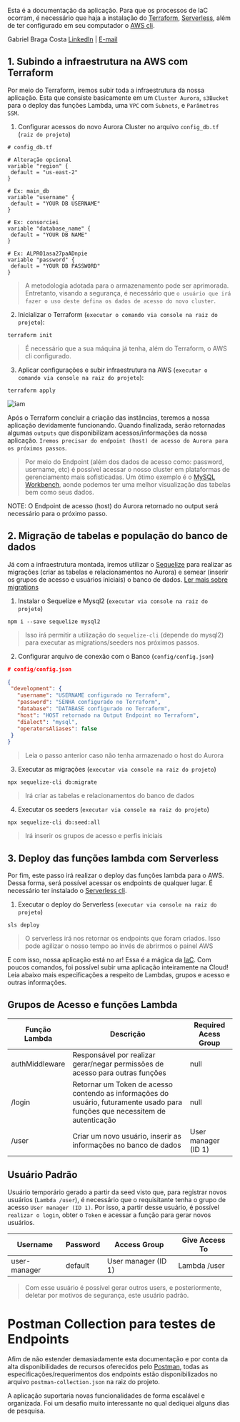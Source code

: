 
Esta é a documentação da aplicação. Para que os processos de IaC ocorram, é necessário que haja a instalação do [Terraform](https://learn.hashicorp.com/terraform/getting-started/install.html), [Serverless](https://github.com/serverless/serverless), além de ter configurado em seu computador o [AWS cli](https://docs.aws.amazon.com/pt_br/cli/latest/userguide/cli-chap-install.html). 

Gabriel Braga Costa
[LinkedIn](https://learn.hashicorp.com/terraform/getting-started/install.html) | [E-mail](mailto:gabriel.bragavera@gmail.com)

## 1. Subindo a infraestrutura na AWS com Terraform
 Por meio do Terraform, iremos subir toda a infraestrutura da nossa aplicação. Esta que consiste basicamente em um `Cluster Aurora`, 
 `s3Bucket` para o deploy das funções Lambda, uma `VPC` com `Subnets`, e `Parâmetros SSM`.
 
 1) Configurar acessos do novo Aurora Cluster no arquivo `config_db.tf` (`raiz do projeto`)
 ```HCL
 # config_db.tf
 
 # Alteração opcional
variable "region" {
  default = "us-east-2"
}
 
 # Ex: main_db 
variable "username" {
  default = "YOUR DB USERNAME"
}

# Ex: consorciei
variable "database_name" {
  default = "YOUR DB NAME"
}

# Ex: ALPRO1asa27paADnpie
variable "password" {
  default = "YOUR DB PASSWORD"
}

```
 > A metodologia adotada para o armazenamento pode ser aprimorada. Entretanto, visando a segurança, é necessário que `o usuário que irá
 fazer o uso deste defina os dados de acesso do novo cluster`.
 
 
 2) Inicializar o Terraform (`executar o comando via console na raiz do projeto`):
 
 ```console
terraform init
```
> É necessário que a sua máquina já tenha, além do Terraform, o AWS cli configurado.

3) Aplicar configurações e subir infraestrutura na AWS (`executar o comando via console na raiz do projeto`):
 ```console
terraform apply
```

![iam](https://i.imgur.com/uAlyutl.png)

Após o Terraform concluir a criação das instâncias, teremos a nossa aplicação devidamente funcionando. Quando finalizada, 
serão retornadas algumas `outputs` que disponibilizam acessos/informações da nossa aplicação. `Iremos precisar do endpoint (host) de acesso do Aurora para os próximos passos`.
> Por meio do Endpoint (além dos dados de acesso como: password, username, etc) é possível acessar o nosso cluster em plataformas de gerenciamento mais sofisticadas. 
Um ótimo exemplo é o [MySQL Workbench](https://www.mysql.com/products/workbench/), aonde podemos ter uma melhor visualização das tabelas bem como seus dados.

NOTE: O Endpoint de acesso (host) do Aurora retornado no output será necessário para o próximo passo.


## 2. Migração de tabelas e população do banco de dados
Já com a infraestrutura montada, iremos utilizar o [Sequelize](https://sequelize.org) para realizar as migrações (criar as tabelas e relacionamentos no Aurora) e semear (inserir os grupos de acesso e usuários iniciais) o banco de dados. [Ler mais sobre migrations](https://sequelize.org/master/manual/migrations.html)

1) Instalar o Sequelize e Mysql2 (`executar via console na raiz do projeto`)
 ```console
npm i --save sequelize mysql2
```
> Isso irá permitir a utilização do `sequelize-cli` (depende do mysql2) para executar as migrations/seeders nos próximos passos.

2) Configurar arquivo de conexão com o Banco (`config/config.json`)
 ```JSON
 # config/config.json
 
 {
  "development": {
    "username": "USERNAME configurado no Terraform",
    "password": "SENHA configurado no Terraform",
    "database": "DATABASE configurado no Terraform",
    "host": "HOST retornado na Output Endpoint no Terraform",
    "dialect": "mysql",
    "operatorsAliases": false
  }
}

```
> Leia o passo anterior caso não tenha armazenado o host do Aurora

3) Executar as migrações (`executar via console na raiz do projeto`)
 ```console
npx sequelize-cli db:migrate
```
> Irá criar as tabelas e relacionamentos do banco de dados

4) Executar os seeders (`executar via console na raiz do projeto`)
 ```console
npx sequelize-cli db:seed:all
```
> Irá inserir os grupos de acesso e perfis iniciais

## 3. Deploy das funções lambda com Serverless
Por fim, este passo irá realizar o deploy das funções lambda para o AWS. Dessa forma, será possível acessar os endpoints de qualquer lugar. É necessário ter instalado o [Serverless cli](https://github.com/serverless/serverless).

1) Executar o deploy do Serverless (`executar via console na raiz do projeto`)
 ```console
sls deploy
```
> O serverless irá nos retornar os endpoints que foram criados. Isso pode agilizar o nosso tempo ao invés de abrirmos o painel AWS

E com isso, nossa aplicação está no ar! Essa é a mágica da [IaC](https://danieldonda.com/2018/04/17/infra-as-code-iac/). Com poucos comandos, foi possível subir uma aplicação inteiramente na Cloud! Leia abaixo mais especificações a respeito de Lambdas, grupos e acesso e outras informações.

## Grupos de Acesso e funções Lambda

| Função Lambda | Descrição | Required Acess Group |
| --- | --- | --- | 
| authMiddleware | Responsável por realizar gerar/negar permissões de acesso para outras funções | null
| /login | Retornar um Token de acesso contendo as informações do usuário, futuramente usado para funções que necessitem de autenticação | null
| /user | Criar um novo usuário, inserir as informações no banco de dados | User manager (ID 1)

## Usuário Padrão
Usuário temporário gerado a partir da seed visto que, para registrar novos usuários (`Lambda /user`), é necessário que o requisitante tenha o grupo de acesso `User manager (ID 1)`. Por isso, a partir desse usuário, é possível `realizar o login`, obter o `Token` e acessar a função para gerar novos usuários.

| Username | Password | Access Group | Give Access To
| --- | --- | --- | -- |
| user-manager | default | User manager (ID 1) | Lambda /user
> Com esse usuário é possível gerar outros users, e posteriormente, deletar por motivos de segurança, este usuário padrão.

# Postman Collection para testes de Endpoints
Afim de não estender demasiadamente esta documentação e por conta da alta disponibilidades de recursos oferecidos pelo [Postman](https://www.postman.com), todas as especificações/requerimentos dos endpoints estão disponibilizados no arquivo `postman-collection.json` na raiz do projeto.

A aplicação suportaria novas funcionalidades de forma escalável e organizada. Foi um desafio muito interessante no qual dediquei alguns dias de pesquisa.
